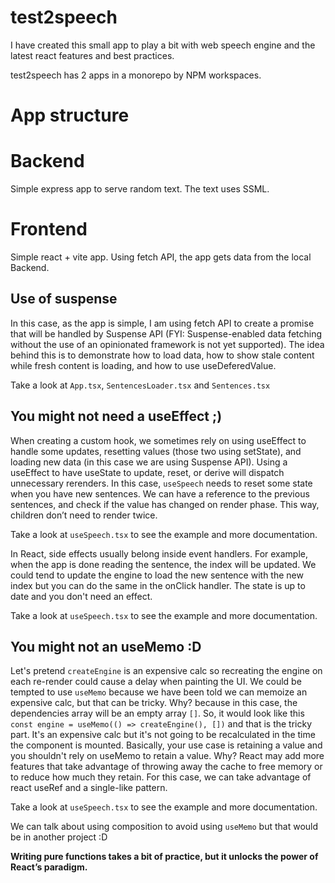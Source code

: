 # test2speech

I have created this small app to play a bit with web speech engine and the latest react features and best practices.

test2speech has 2 apps in a monorepo by NPM workspaces.

# App structure

# Backend
Simple express app to serve random text. The text uses SSML.

# Frontend
Simple react + vite app. Using fetch API, the app gets data from the local Backend.

## Use of suspense
In this case, as the app is simple, I am using fetch API to create a promise that will be handled by Suspense API (FYI: Suspense-enabled data fetching without the use of an opinionated framework is not yet supported).
The idea behind this is to demonstrate how to load data, how to show stale content while fresh content is loading, and how to use useDeferedValue.

Take a look at `App.tsx`, `SentencesLoader.tsx` and `Sentences.tsx`

## You might not need a useEffect ;)
When creating a custom hook, we sometimes rely on using useEffect to handle some updates, resetting values (those two using setState), and loading new data (in this case we are using Suspense API). Using a useEffect to have useState to update, reset, or derive will dispatch unnecessary rerenders. In this case, `useSpeech` needs to reset some state when you have new sentences. We can have a reference to the previous sentences, and check if the value has changed on render phase. This way, children don’t need to render twice.

Take a look at `useSpeech.tsx` to see the example and more documentation.

In React, side effects usually belong inside event handlers. For example, when the app is done reading the sentence, the index will be updated. We could tend to update the engine to load the new sentence with the new index but you can do the same in the onClick handler. The state is up to date and you don't need an effect.

Take a look at `useSpeech.tsx` to see the example and more documentation.

## You might not an useMemo :D
Let's pretend `createEngine` is an expensive calc so recreating the engine on each re-render could cause a delay when painting the UI. We could be tempted to use `useMemo` because we have been told we can memoize an expensive calc, but that can be tricky. Why? because in this case, the dependencies array will be an empty array `[]`. So, it would look like this `const engine = useMemo(() => createEngine(), [])` and that is the tricky part. It's an expensive calc but it's not going to be recalculated in the time the component is mounted. Basically, your use case is retaining a value and you shouldn't rely on useMemo to retain a value. Why? React may add more features that take advantage of throwing away the cache to free memory or to reduce how much they retain. For this case, we can take advantage of react useRef and a single-like pattern.

Take a look at `useSpeech.tsx` to see the example and more documentation.

We can talk about using composition to avoid using `useMemo` but that would be in another project :D


**Writing pure functions takes a bit of practice, but it unlocks the power of React’s paradigm.**